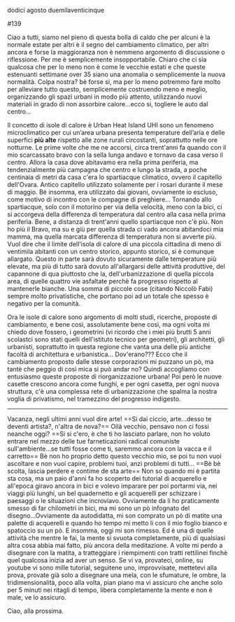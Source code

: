 dodici agosto duemilaventicinque

#139

Ciao a tutti, 
siamo nel pieno di questa bolla di caldo che per alcuni è la normale estate per altri è il segno del cambiamento climatico, per altri ancora e forse la maggioranza non è nemmeno argomento di discussione o riflessione.
Per me è semplicemente insopportabile.
Chiaro che ci sia qualcosa che per lo meno non è come le vecchie estati e che queste estenuanti settimane over 35 siano una anomalia o semplicemente la nuova normalità.
Colpa nostra? bè forse si, ma per lo meno potremmo fare molto per alleviare tutto questo, semplicemente costruendo meno e meglio, organizzando gli spazi urbani in modo più attento, utilizzando nuovi materiali in grado di non assorbire calore...ecco si, togliere le auto dal centro...

Il concetto di isole di calore è Urban Heat Island UHI sono un fenomeno microclimatico per cui un’area urbana presenta temperature dell’aria e delle superfici **più alte** rispetto alle zone rurali circostanti, soprattutto nelle ore notturne.
Le prime volte che me ne accorsi, circa trent'anni fa quando con il mio scarcassato bravo con la sella lunga andavo e tornavo da casa verso il centro.
Allora la casa dove abitavamo era nella prima periferia, ma tendenzialmente più campagna che centro e lungo la strada, a poche centinaia di metri da casa c'era lo spartiacque climatico, ovvero il capitello dell'Ovara. Antico capitello utilizzato solamente per i rosari durante il mese di maggio. Bè insomma, era utilizzato dai giovani, ovviamente io escluso, come motivo di incontro con le compagne di preghiere...
Tornando allo spartiacque, solo con il motorino per via della velocità, meno con la bici, ci si accorgeva della differenza di temperatura dal centro alla casa nella prima periferia.
Bene, a distanza di trent'anni quello spartiacque non c'è più. Non ho più il Bravo, ma su e giù per quella strada ci vado ancora abitandoci mia mamma, ma quella marcata differenza di temperatura non si avverte più. Vuol dire che il limite dell'isola di calore di una piccola cittadina di meno di ventimila abitanti con un centro storico, appunto storico, si è comunque allargato.
Questo in parte sarà dovuto sicuramente dalle temperature più elevate, ma più di tutto sarà dovuto all'allargarsi delle attività produttive, del capannone di qua piuttosto che la, dell'urbanizzazione di quella piccola area, di quelle quattro vie asfaltate perchè fa progresso rispetto al mantenerle bianche.
Una somma di piccole cose (citando Niccolò Fabi) sempre molto privatistiche, che portano poi ad un totale che spesso è negativo per la comunità.

Ora le isole di calore sono argomento di molti studi, ricerche, proposte di cambiamento, e bene così, assolutamente bene così, ma ogni volta mi chiedo dove fossero, i geometrini (vi ricordo che i miei più brutti 5 anni scolastci sono stati quelli dell'istituto tecnico per geometri), gli architetti, gli urbanisti, soprattutto in questa regione che vanta una delle più antiche facoltà di architettura e urbanistica... Dov'erano??? Ecco che il cambiamento proposto dalle stesse corporazioni mi puzzano un pò, ma tantè che peggio di così mica si può andar no? Quindi accogliamo con entusiasmo queste proposte di riorganizzazione urbana! 
Poi però le nuove casette crescono ancora come funghi, e per ogni casetta, per ogni nuova struttura, c'è una complessa rete di urbanizzazione che spalma la nostra voglia di privatismo, nel tramezzino del progresso indigesto.

___
Vacanza, negli ultimi anni vuol dire arte!
==Si dai ciccio, arte...desso te deventi artista?, n'altra de nova?==
Oilà vecchio, pensavo non ci fossi neanche oggi?
==Si si c'ero, è che ti ho lasciato parlare, non ho voluto entrare nel mezzo delle tue farneticazioni radical comuniste sull'ambiente...se tutti fosse come ti, saremmo ancora con la vacca e il carretto==
Bè non ho proprio detto questo vecchio mio, se poi tu non vuoi ascoltare e non vuoi capire, problemi tuoi, anzi problemi di tutti...
==Bè bè scolta, lascia perdere e contime de sta arte==
Non so quando mi è partita sta cosa, ma un paio d'anni fa ho scoperto dei tutorial di acquerello e all'epoca giravo ancora in bici e volevo imparare per poi portarmi via, nei viaggi più lunghi, un bel quadernetto e gli acquerelli per schizzare i paesaggi o le situazioni che incroviavo. 
Ovviamente da li ho praticamente smesso di far chilometri in bici, ma mi sono un pò infognato del disegno...Ovviamente da autodidatta, mi son comprato un pò di matite una palette di acquerelli e quando ho tempo mi metto li con il mio foglio bianco e spatoccio su un pò.
E insomma, oggi mi son rimesso.
Ed è una di quelle attività che mentre le fai, la mente si svuota completamente, più di qualsiasi altra cosa abbia mai fatto, più ancora della meditazione.
A volte mi perdo a disegnare con la matita, a tratteggiare i riempimenti con tratti rettilinei finchè quel qualcosa inizia ad aver un senso.
Se vi va, provateci, online, su youtube vi sono mille tutorial, seguitene uno, improvvisate, mettetevi alla prova, provate già solo a disegnare una mela, con le sfumature, le ombre, la tridimensionalità, poco alla volta, pian piano ma vi assicuro che anche solo per 5 minuti nei ritagli di tempo, libera completamente la mente e non è male, ve lo assicuro.

Ciao, alla prossima.
